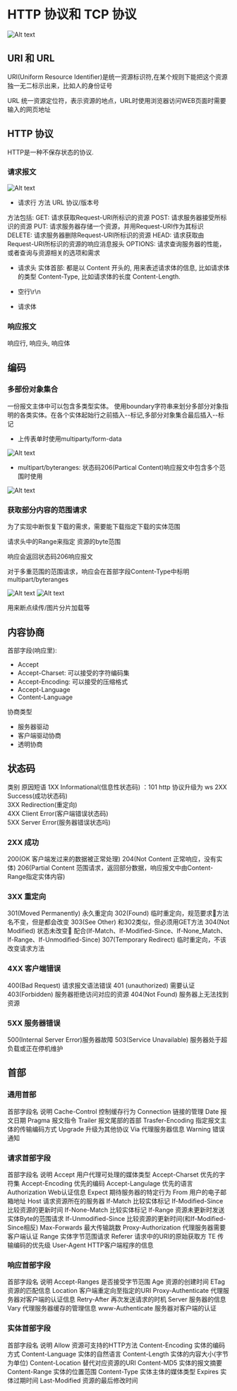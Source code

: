 # HTTP 协议和 TCP 协议
![Alt text](assets/image.png)

## URI 和 URL
URI(Uniform Resource Identifier)是统一资源标识符,在某个规则下能把这个资源独一无二标示出来，比如人的身份证号

URL 统一资源定位符，表示资源的地点，URL时使用浏览器访问WEB页面时需要输入的网页地址


## HTTP 协议
HTTP是一种不保存状态的协议.

### 请求报文
![Alt text](assets/image-1.png)

- 请求行
方法 URL 协议/版本号

方法包括:
GET: 请求获取Request-URI所标识的资源
POST: 请求服务器接受所标识的资源
PUT: 请求服务器存储一个资源，并用Request-URI作为其标识
DELETE: 请求服务器删除Request-URI所标识的资源
HEAD: 请求获取由Request-URI所标识的资源的响应消息报头
OPTIONS: 请求查询服务器的性能，或者查询与资源相关的选项和需求

- 请求头
实体首部: 都是以 Content 开头的, 用来表述请求体的信息, 比如请求体的类型 Content-Type, 比如请求体的长度 Content-Length.

- 空行\r\n

- 请求体



### 响应报文
响应行, 响应头, 响应体



## 编码
### 多部份对象集合
一份报文主体中可以包含多类型实体。
使用boundary字符串来划分多部分对象指明的各类实体。在各个实体起始行之前插入--标记,多部分对象集合最后插入--标记

- 上传表单时使用multiparty/form-data

![Alt text](assets/image-2.png)

- multipart/byteranges: 状态码206(Partical Content)响应报文中包含多个范围时使用

![Alt text](assets/image-3.png)


### 获取部分内容的范围请求
为了实现中断恢复下载的需求，需要能下载指定下载的实体范围

请求头中的Range来指定 资源的byte范围

响应会返回状态码206响应报文

对于多重范围的范围请求，响应会在首部字段Content-Type中标明multipart/byteranges

![Alt text](assets/image-4.png)
![Alt text](assets/image-5.png)

用来断点续传/图片分片加载等



## 内容协商

首部字段(响应里):
- Accept
- Accept-Charset: 可以接受的字符编码集
- Accept-Encoding: 可以接受的压缩格式
- Accept-Language 
- Content-Language

协商类型
- 服务器驱动
- 客户端驱动协商
- 透明协商


## 状态码
类别	原因短语
1XX	Informational(信息性状态码)	：101 http 协议升级为 ws
2XX	Success(成功状态码)	
3XX	Redirection(重定向)	
4XX	Client Error(客户端错误状态码)	
5XX	Server Error(服务器错误状态吗)


### 2XX 成功
200(OK 客户端发过来的数据被正常处理)
204(Not Content 正常响应，没有实体)
206(Partial Content 范围请求，返回部分数据，响应报文中由Content-Range指定实体内容)


### 3XX 重定向
301(Moved Permanently) 永久重定向
302(Found) 临时重定向，规范要求方法名不变，但是都会改变
303(See Other) 和302类似，但必须用GET方法
304(Not Modified) 状态未改变 配合(If-Match、If-Modified-Since、If-None_Match、If-Range、If-Unmodified-Since)
307(Temporary Redirect) 临时重定向，不该改变请求方法



### 4XX 客户端错误
400(Bad Request) 请求报文语法错误
401 (unauthorized) 需要认证
403(Forbidden) 服务器拒绝访问对应的资源
404(Not Found) 服务器上无法找到资源


### 5XX 服务器错误
500(Internal Server Error)服务器故障
503(Service Unavailable) 服务器处于超负载或正在停机维护



## 首部
### 通用首部
首部字段名	说明
Cache-Control	控制缓存行为
Connection	链接的管理
Date	报文日期
Pragma	报文指令
Trailer	报文尾部的首部
Trasfer-Encoding	指定报文主体的传输编码方式
Upgrade	升级为其他协议
Via	代理服务器信息
Warning	错误通知


### 请求首部字段
首部字段名	说明
Accept	用户代理可处理的媒体类型
Accept-Charset	优先的字符集
Accept-Encoding	优先的编码
Accept-Langulage	优先的语言
Authorization	Web认证信息
Expect	期待服务器的特定行为
From	用户的电子邮箱地址
Host	请求资源所在的服务器
If-Match	比较实体标记
If-Modified-Since	比较资源的更新时间
If-None-Match	比较实体标记
If-Range	资源未更新时发送实体Byte的范围请求
If-Unmodified-Since	比较资源的更新时间(和If-Modified-Since相反)
Max-Forwards	最大传输跳数
Proxy-Authorization	代理服务器需要客户端认证
Range	实体字节范围请求
Referer	请求中的URI的原始获取方
TE	传输编码的优先级
User-Agent	HTTP客户端程序的信息


### 响应首部字段
首部字段名	说明
Accept-Ranges	是否接受字节范围
Age	资源的创建时间
ETag	资源的匹配信息
Location	客户端重定向至指定的URI
Proxy-Authenticate	代理服务器对客户端的认证信息
Retry-After	再次发送请求的时机
Server	服务器的信息
Vary	代理服务器缓存的管理信息
www-Authenticate	服务器对客户端的认证


### 实体首部字段
首部字段名	说明
Allow	资源可支持的HTTP方法
Content-Encoding	实体的编码方式
Content-Language	实体的自然语言
Content-Length	实体的内容大小(字节为单位)
Content-Location	替代对应资源的URI
Content-MD5	实体的报文摘要
Content-Range	实体的位置范围
Content-Type	实体主体的媒体类型
Expires	实体过期时间
Last-Modified	资源的最后修改时间

